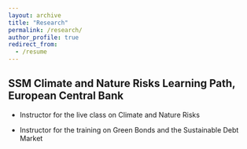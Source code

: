 ```yaml
---
layout: archive
title: "Research"
permalink: /research/
author_profile: true
redirect_from:
  - /resume
---
```


## SSM Climate and Nature Risks Learning Path, European Central Bank

- Instructor for the live class on Climate and Nature Risks

- Instructor for the training on Green Bonds and the Sustainable Debt Market